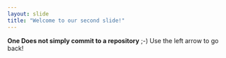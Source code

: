 ```yaml
---
layout: slide
title: "Welcome to our second slide!"
---
```

**One Does not simply commit to a repository** ;-)
Use the left arrow to go back!
